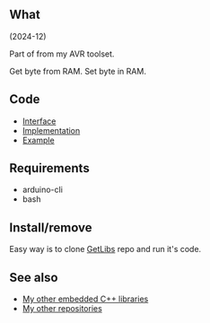 ## What

(2024-12)

Part of from my AVR toolset.

Get byte from RAM. Set byte in RAM.


## Code

* [Interface][Interface]
* [Implementation][Implementation]
* [Example][Example]


## Requirements

  * arduino-cli
  * bash


## Install/remove

Easy way is to clone [GetLibs][GetLibs] repo and run it's code.


## See also

* [My other embedded C++ libraries][Embedded]
* [My other repositories][Repos]

[Interface]: src/me_WorkMemory.h
[Implementation]: src/me_WorkMemory.cpp
[Example]: examples/me_WorkMemory/me_WorkMemory.ino

[GetLibs]: https://github.com/martin-eden/Embedded-Framework-GetLibs

[Embedded]: https://github.com/martin-eden/Embedded_Crafts/tree/master/Parts
[Repos]: https://github.com/martin-eden/contents
